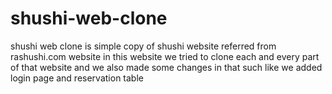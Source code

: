 # shushi-web-clone
 shushi web clone is simple copy of shushi website referred from rashushi.com website in this website we tried to clone each and every part of that website and we also made some changes in that such like we added login page and reservation table

